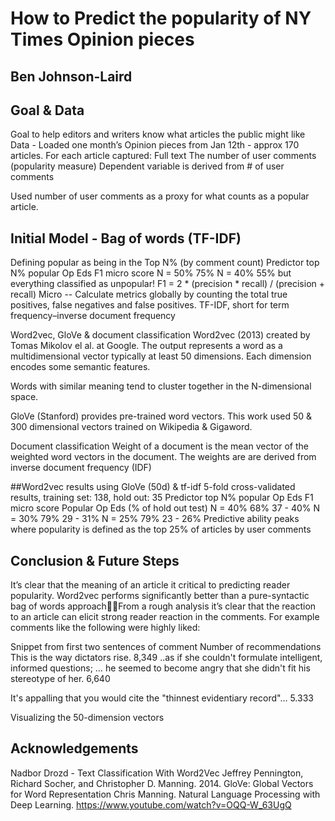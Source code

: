 # How to Predict the popularity of NY Times Opinion pieces
## Ben Johnson-Laird

## Goal & Data
Goal to help editors and writers know what articles the public might like
Data -  Loaded one month’s Opinion pieces from Jan 12th - approx 170 articles.
For each article captured:
Full text
The number of user comments (popularity measure)
Dependent variable is derived from # of user comments


Used number of user comments as a proxy for what counts as a popular article. 

## Initial Model - Bag of words (TF-IDF)
Defining popular as being in the Top N% (by comment count)
Predictor top N% popular Op Eds
F1 micro score
N = 50%
75%
N = 40%
55% but everything classified as unpopular!
F1 = 2 * (precision * recall) / (precision + recall)
Micro -- Calculate metrics globally by counting the total true positives, false negatives and false positives.
TF-IDF, short for term frequency–inverse document frequency

Word2vec, GloVe & document classification
Word2vec (2013) created by Tomas Mikolov el al. at Google.  The output represents a word as  a multidimensional vector typically at least 50 dimensions. Each dimension encodes some semantic features. 

Words with similar meaning tend to cluster together in the N-dimensional space.

GloVe (Stanford) provides pre-trained word vectors. This work used 50 & 300 dimensional vectors trained on Wikipedia & Gigaword.

Document classification 
Weight of a document is the mean vector of the weighted word vectors in the document.  The weights are are derived from inverse document frequency (IDF)

##Word2vec results using GloVe (50d) & tf-idf
5-fold cross-validated results, training set: 138, hold out: 35
Predictor top N% popular Op Eds
F1 micro score
Popular Op Eds (% of hold out test)
N = 40%
68%
37 - 40%
N = 30%
79%
29 - 31%
N = 25%
79%
23 - 26%
Predictive ability peaks where popularity is defined as the top 25% of articles by user comments

## Conclusion & Future Steps
It’s clear that the meaning of an article it critical to predicting reader popularity. Word2vec performs significantly better than a pure-syntactic bag of words approachFrom a rough analysis it’s clear that the reaction to an article can elicit strong reader reaction in the comments. For example comments like the following were highly liked:



Snippet from first two sentences of comment
Number of recommendations
This is the way dictators rise.
8,349
..as if she couldn't formulate intelligent, informed questions; … he seemed to become angry that she didn't fit his stereotype of her.
6,640


It's appalling that you would cite the "thinnest evidentiary record"...
5.333


Visualizing the 50-dimension vectors

## Acknowledgements
Nadbor Drozd - Text Classification With Word2Vec
Jeffrey Pennington, Richard Socher, and Christopher D. Manning. 2014. GloVe: Global Vectors for Word Representation
Chris Manning. Natural Language Processing with Deep Learning. https://www.youtube.com/watch?v=OQQ-W_63UgQ

